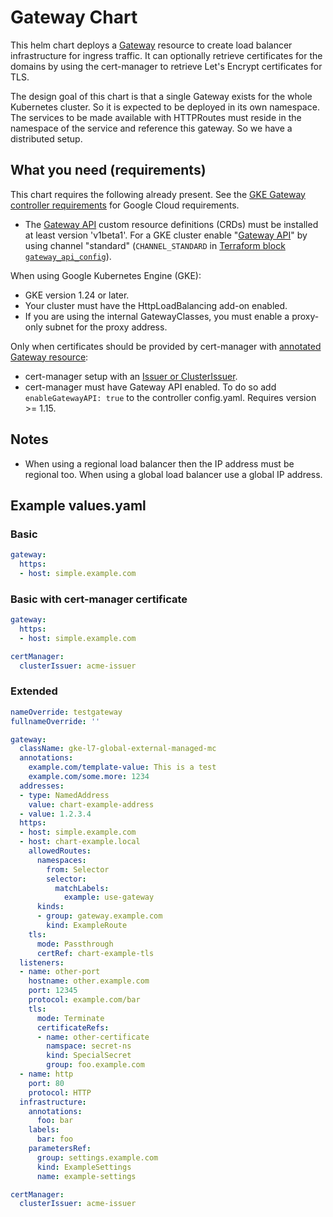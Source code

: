 # Gateway Chart

This helm chart deploys a [Gateway](https://gateway-api.sigs.k8s.io/) resource to create load balancer infrastructure for ingress traffic. It can optionally retrieve certificates for the domains by using the cert-manager to retrieve Let's Encrypt certificates for TLS.

The design goal of this chart is that a single Gateway exists for the whole Kubernetes cluster. So it is expected to be deployed in its own namespace. The services to be made available with HTTPRoutes must reside in the namespace of the service and reference this gateway. So we have a distributed setup.

## What you need (requirements)

This chart requires the following already present. See the [GKE Gateway controller requirements](https://cloud.google.com/kubernetes-engine/docs/how-to/deploying-gateways#requirements) for Google Cloud requirements.

* The [Gateway API](https://gateway-api.sigs.k8s.io/) custom resource definitions (CRDs) must be installed at least version 'v1beta1'. For a GKE cluster enable "[Gateway API](https://cloud.google.com/kubernetes-engine/docs/how-to/deploying-gateways#enable-gateway)" by using channel "standard" (`CHANNEL_STANDARD` in [Terraform block `gateway_api_config`](https://registry.terraform.io/providers/hashicorp/google/latest/docs/resources/container_cluster#nested_gateway_api_config)).

When using Google Kubernetes Engine (GKE):

* GKE version 1.24 or later.
* Your cluster must have the HttpLoadBalancing add-on enabled.
* If you are using the internal GatewayClasses, you must enable a proxy-only subnet for the proxy address.

Only when certificates should be provided by cert-manager with [annotated Gateway resource](https://cert-manager.io/docs/usage/gateway/):

* cert-manager setup with an [Issuer or ClusterIssuer](https://cert-manager.io/docs/configuration/).
* cert-manager must have Gateway API enabled. To do so add `enableGatewayAPI: true` to the controller config.yaml. Requires version >= 1.15.

## Notes

- When using a regional load balancer then the IP address must be regional too. When using a global load balancer use a global IP address.

## Example values.yaml

### Basic

```yaml
gateway:
  https:
  - host: simple.example.com
```

### Basic with cert-manager certificate

```yaml
gateway:
  https:
  - host: simple.example.com

certManager:
  clusterIssuer: acme-issuer
```

### Extended

```yaml
nameOverride: testgateway
fullnameOverride: ''

gateway:
  className: gke-l7-global-external-managed-mc
  annotations:
    example.com/template-value: This is a test
    example.com/some.more: 1234
  addresses:
  - type: NamedAddress
    value: chart-example-address
  - value: 1.2.3.4
  https:
  - host: simple.example.com
  - host: chart-example.local
    allowedRoutes:
      namespaces:
        from: Selector
        selector:
          matchLabels:
            example: use-gateway
      kinds:
      - group: gateway.example.com
        kind: ExampleRoute
    tls:
      mode: Passthrough
      certRef: chart-example-tls
  listeners:
  - name: other-port
    hostname: other.example.com
    port: 12345
    protocol: example.com/bar
    tls:
      mode: Terminate
      certificateRefs:
      - name: other-certificate
        namspace: secret-ns
        kind: SpecialSecret
        group: foo.example.com
  - name: http
    port: 80
    protocol: HTTP
  infrastructure:
    annotations:
      foo: bar
    labels:
      bar: foo
    parametersRef:
      group: settings.example.com
      kind: ExampleSettings
      name: example-settings

certManager:
  clusterIssuer: acme-issuer

```
